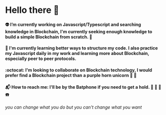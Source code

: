 # Hello there :milky_way:

#### :alien: I’m currently working on Javascript/Typescript and searching knowledge in Blockchain, I'm currently seeking enough knowledge to build a simple Blockchain from scratch. 🤔
#### 🧠 I'm currently learning better ways to structure my code. I also practice my Javascript daily in my work and learning more about Blockchain, especially peer to peer protocols.
#### :octocat: I'm looking to collaborate on Blockchain technology, I would prefer find a Blockchain project than a purple horn unicorn :unicorn: :thinking:
#### :mailbox_with_mail: How to reach me: I'll be by the Batphone if you need to get a hold. :movie_camera: :vhs: 🦇☎️

*you can change what you do but you can't change what you want*
<!--
**DiegoPrestesGit/DiegoPrestesGit** is a ✨ _special_ ✨ repository because its `README.md` (this file) appears on your GitHub profile.

Here are some ideas to get you started:

- 🔭 I’m currently working on .
- 🌱 I’m currently learning ...
- 👯 I’m looking to collaborate on ...
- 🤔 I’m looking for help with ...
- 📫 How to reach me: ...
-->
